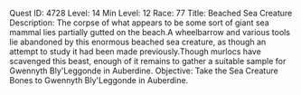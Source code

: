 Quest ID: 4728
Level: 14
Min Level: 12
Race: 77
Title: Beached Sea Creature
Description: The corpse of what appears to be some sort of giant sea mammal lies partially gutted on the beach.A wheelbarrow and various tools lie abandoned by this enormous beached sea creature, as though an attempt to study it had been made previously.Though murlocs have scavenged this beast, enough of it remains to gather a suitable sample for Gwennyth Bly'Leggonde in Auberdine.
Objective: Take the Sea Creature Bones to Gwennyth Bly'Leggonde in Auberdine.
